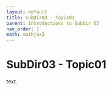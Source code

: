 ```yaml
---
layout: default
title: SubDir03 - Topic01
parent: Introductions to SubDir 03
nav_order: 1
math: mathjax3
---
```


# SubDir03 - Topic01

text.
